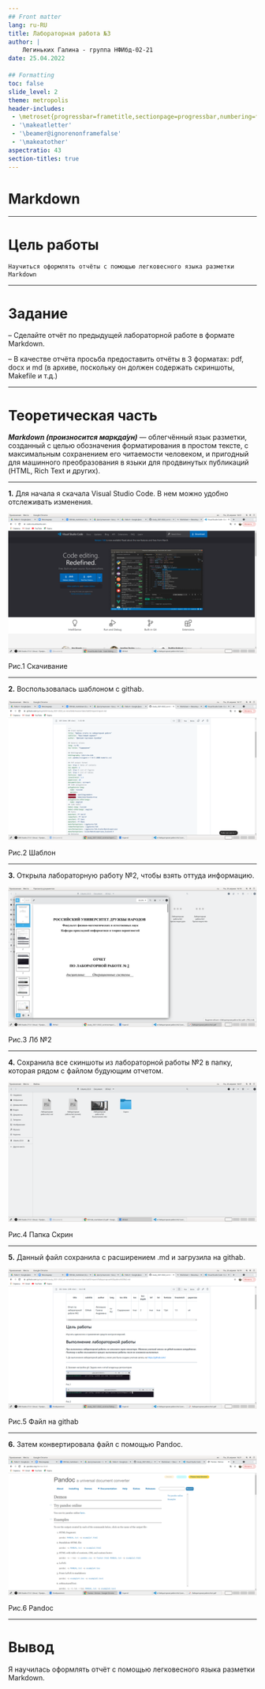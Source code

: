 ```yaml
---
## Front matter
lang: ru-RU
title: Лабораторная работа №3
author: |
    Легиньких Галина - группа НФИбд-02-21
date: 25.04.2022

## Formatting
toc: false
slide_level: 2
theme: metropolis
header-includes: 
 - \metroset{progressbar=frametitle,sectionpage=progressbar,numbering=fraction}
 - '\makeatletter'
 - '\beamer@ignorenonframefalse'
 - '\makeatother'
aspectratio: 43
section-titles: true
---
```


# Markdown 

_ _ _

# Цель работы

    Научиться оформлять отчёты с помощью легковесного языка разметки Markdown

_ _ _

# Задание

– Сделайте отчёт по предыдущей лабораторной работе в формате Markdown.

– В качестве отчёта просьба предоставить отчёты в 3 форматах: pdf, docx и md (в архиве,
поскольку он должен содержать скриншоты, Makefile и т.д.)

_ _ _

# Теоретическая часть

***Markdown (произносится маркда́ун)*** — облегчённый язык разметки, созданный с целью обозначения форматирования в простом тексте, с максимальным сохранением его читаемости человеком, и пригодный для машинного преобразования в языки для продвинутых публикаций (HTML, Rich Text и других).

_ _ _

**1.** Для начала я скачала Visual Studio Code. В нем можно удобно отслеживать изменения.

![Рис.1 Visual Studio Cide](Скрин2/1.png)

Рис.1 Скачивание
_ _ _

**2.** Воспользовалась шаблоном с githab.

![Рис.2 Шаблон](Скрин2/2.png)

Рис.2 Шаблон
_ _ _

**3.** Открыла лабораторную работу №2, чтобы взять оттуда информацию.

![Рис.3 ЛБ](Скрин2/4.png)

Рис.3 Лб №2
 _ _ _

 **4.** Сохранила все скиншоты из лабораторной работы №2 в папку, которая рядом с файлом будующим отчетом.

 ![Рис.4 Скрины](Скрин2/3.png)

Рис.4 Папка Скрин
 _ _ _

 **5.** Данный файл сохранила с расширением .md и загрузила на githab.
 
 ![Рис.5](Скрин2/5.png)

Рис.5 Файл на githab
 _ _ _

 **6.** Затем конвертировала файл с помощью Pandoc.

 ![Рис.6 Pandoc](Скрин2/6.png)

Рис.6 Pandoc
 _ _ _

 # Вывод

 Я научилась оформлять отчёт с помощью легковесного языка разметки Markdown.

 